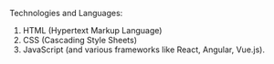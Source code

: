 Technologies and Languages: 
1. HTML (Hypertext Markup Language) 
2. CSS (Cascading Style Sheets) 
3. JavaScript (and various frameworks like React, Angular, Vue.js).
